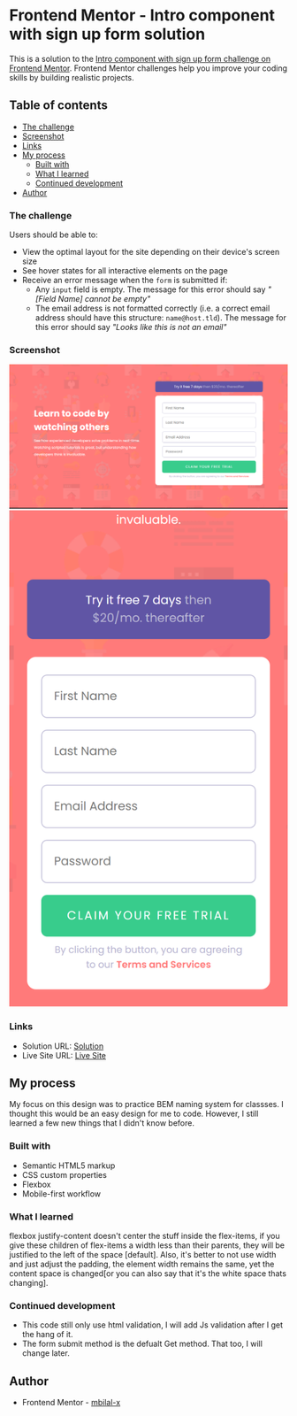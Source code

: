 # Frontend Mentor - Intro component with sign up form solution

This is a solution to the [Intro component with sign up form challenge on Frontend Mentor](https://www.frontendmentor.io/challenges/intro-component-with-signup-form-5cf91bd49edda32581d28fd1). Frontend Mentor challenges help you improve your coding skills by building realistic projects. 

## Table of contents

  - [The challenge](#the-challenge)
  - [Screenshot](#screenshot)
  - [Links](#links)
- [My process](#my-process)
  - [Built with](#built-with)
  - [What I learned](#what-i-learned)
  - [Continued development](#continued-development)
- [Author](#author)


### The challenge

Users should be able to:

- View the optimal layout for the site depending on their device's screen size
- See hover states for all interactive elements on the page
- Receive an error message when the `form` is submitted if:
  - Any `input` field is empty. The message for this error should say *"[Field Name] cannot be empty"*
  - The email address is not formatted correctly (i.e. a correct email address should have this structure: `name@host.tld`). The message for this error should say *"Looks like this is not an email"*

### Screenshot

![](./images/Capture.PNG)
![](./images/capture_iPhone%20SE.png)

### Links

- Solution URL: [Solution](https://github.com/mbilal-x/frontendmentor__P7_intro-conponent-with-signup)
- Live Site URL: [Live Site](https://mbilal-x.github.io/frontendmentor__P7_intro-conponent-with-signup)

## My process
My focus on this design was to practice BEM naming system for classses.
I thought this would be an easy design for me to code. However, I still learned a few new things that I didn't know before.

### Built with

- Semantic HTML5 markup
- CSS custom properties
- Flexbox
- Mobile-first workflow

### What I learned
flexbox justify-content doesn't center the stuff inside the flex-items,
if you give these children of flex-items a width less than their parents, they will be justified to the left of the space [default]. Also, it's better to not use width and just adjust the padding, the element width remains the same, yet the content space is changed[or you can also say that it's the white space thats changing]. 

### Continued development
- This code still only use html validation, I will add Js validation after I get the hang of it.
- The form submit method is the defualt Get method. That too, I will change later.

## Author

- Frontend Mentor - [mbilal-x](https://www.frontendmentor.io/profile/mbilal-x)
